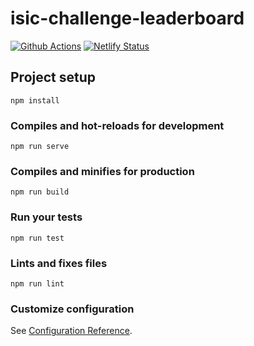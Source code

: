 # isic-challenge-leaderboard
[![Github Actions](https://github.com/sgratzl/isic-challenge-leaderboard/workflows/nodeci/badge.svg)](https://github.com/sgratzl/isic-challenge-leaderboard/actions)
[![Netlify Status](https://api.netlify.com/api/v1/badges/373a13b1-1480-4b3f-91e3-f2bc4f2f38c4/deploy-status)](https://app.netlify.com/sites/isic-challenge-leaderboard/deploys)

## Project setup
```
npm install
```

### Compiles and hot-reloads for development
```
npm run serve
```

### Compiles and minifies for production
```
npm run build
```

### Run your tests
```
npm run test
```

### Lints and fixes files
```
npm run lint
```

### Customize configuration
See [Configuration Reference](https://cli.vuejs.org/config/).
